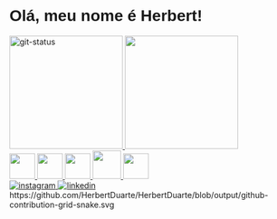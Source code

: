 <h1 color="#2981FF" style="font-family:Arial,sans-serif;">Olá, meu nome é Herbert!</h1>
<div>
  <a href="https://github.com/HerbertDuarte?tab=repositories">
  <img height="200px" src="https://github-readme-stats.vercel.app/api?username=HerbertDuarte&theme=transparent" alt="git-status" />
  <img height="200px" src="https://github-readme-stats.vercel.app/api/top-langs/?username=HerbertDuarte&theme=transparent" alt="" />
</div>
<div>
  <img height="45px" src="https://cdn.jsdelivr.net/gh/devicons/devicon/icons/html5/html5-original.svg" />
  <img height="45px" src="https://cdn.jsdelivr.net/gh/devicons/devicon/icons/css3/css3-original.svg" />
  <img height="45px" src="https://cdn.jsdelivr.net/gh/devicons/devicon/icons/javascript/javascript-original.svg" />
  <img height="50px" src="https://cdn.jsdelivr.net/gh/devicons/devicon/icons/python/python-original.svg" />
  <img height="45px" src="https://cdn.jsdelivr.net/gh/devicons/devicon/icons/c/c-original.svg" />    
</div>
<div>
  <a href="https://www.instagram.com/herbert.14_/?next=%2F">
  <img src="https://img.shields.io/badge/Instagram-E4405F?style=for-the-badge&logo=instagram&logoColor=white" alt="instagram" />
</a>
<a href="https://www.linkedin.com/in/herbert-duarte-8534b71a2/">
  <img src="https://img.shields.io/badge/LinkedIn-0077B5?style=for-the-badge&logo=linkedin&logoColor=white" alt="linkedin" />
</a>
  https://github.com/HerbertDuarte/HerbertDuarte/blob/output/github-contribution-grid-snake.svg
</div>
